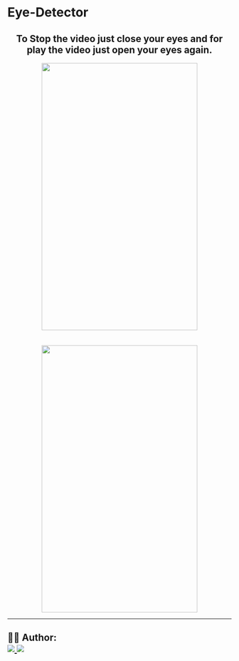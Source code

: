 # Eye-Detector



<h2 align="center">
  To Stop the video just close your eyes and for play the video just open your eyes again.
</h2>

<p align="center">
    <img src="https://user-images.githubusercontent.com/79156872/129336272-40d5c2e9-9c47-4f17-8c3e-8f5ae7ff031d.jpg" width="350" height="600" />
	<br><br><br>
  <img src="https://user-images.githubusercontent.com/79156872/129336393-928fbb7e-330d-4db8-bb8d-40ddb47732bc.png" width="350" height="600" />
<br>

    


---




<h2 id="author">
    👨‍💻 Author:
    <div>
        <a href="https://github.com/sumitsingh159" margin="10px">
            <img src="https://img.shields.io/badge/GitHub-Sumit Singh-6f42c1?logo=github"/>
        </a>
        <a alt="Sumit Singh" href="https://www.linkedin.com/in/sumit-singh-18988b1b3/">
            <img src="https://img.shields.io/badge/LinkedIn-Sumit%20Singh-blue?logo=linkedin"/>
        </a>
    </div>
</h2>
